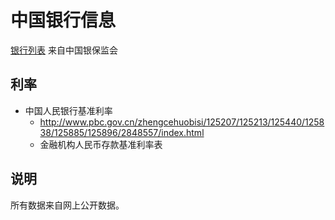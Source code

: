 # 中国银行信息

[银行列表](http://www.cbirc.gov.cn/cn/view/pages/index/jiansuo.html?keyWords=%E9%93%B6%E8%A1%8C%E4%B8%9A%E9%87%91%E8%9E%8D%E6%9C%BA%E6%9E%84%E6%B3%95%E4%BA%BA%E5%90%8D%E5%8D%95) 来自中国银保监会


## 利率

* 中国人民银行基准利率
  * http://www.pbc.gov.cn/zhengcehuobisi/125207/125213/125440/125838/125885/125896/2848557/index.html
  * 金融机构人民币存款基准利率表

## 说明

所有数据来自网上公开数据。

